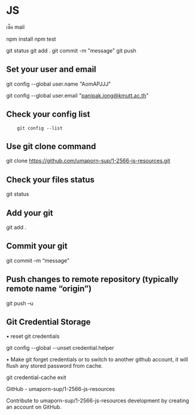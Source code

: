 # JS

เช็ค mail


npm install
npm test

git status
git add .
git commit -m "message"
git push



## Set your user and email

git config --global user.name "AomAPJJJ"

git config --global user.email "panipak.jong@kmutt.ac.th"

## Check your config list

        git config --list

## Use git clone command

git clone https://github.com/umaporn-sup/1-2566-js-resources.git

## Check your files status 

git status

## Add your git

git add .

## Commit your git

  git commit –m “message”

## Push changes to remote repository (typically remote name “origin”) 

  git push –u <remote name> <local branch name>

## Git Credential Storage

• reset git credentials

  git config --global --unset credential.helper

• Make git forget credentials or to switch to another github account, it will flush any stored password from cache.

  git credential-cache exit

GitHub - umaporn-sup/1-2566-js-resources

Contribute to umaporn-sup/1-2566-js-resources development by creating an account on GitHub.
